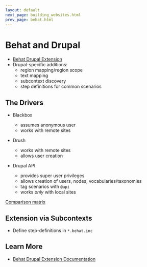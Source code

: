 ```yaml
---
layout: default
next_page: building_websites.html
prev_page: behat.html
---
```


# Behat and Drupal

* [Behat Drupal Extension](https://drupal.org/project/drupalextension)
* Drupal-specific additions:
    - region mapping/region scope
    - text mapping
    - subcontext discovery
    - step definitions for common scenarios

## The Drivers

* Blackbox
    * assumes anonymous user
    * works with remote sites

* Drush
    * works with remote sites
    * allows user creation

* Drupal API
    * provides super user privileges
    * allows creation of users, nodes, vocabularies/taxonomies
    * tag scenarios with `@api`
    * works _only_ with local sites

[Comparison matrix](http://dspeak.com/drupalextension/drivers.html)

## Extension via Subcontexts

* Define step-definitions in `*.behat.inc`

## Learn More

* [Behat Drupal Extension Documentation](http://dspeak.com/drupalextension/)
